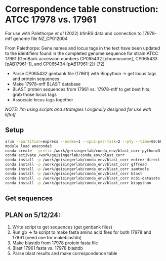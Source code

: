 # Correspondence table construction: ATCC 17978 vs. 17961
For use with Palethorpe *et al* (2022) bfmRS data and connection to 17978-mff genome file NZ_CP012004

From Palethorpe: Gene names and locus tags in the text have been updated to the identifiers found in the completed genome sequence for strain ATCC 17961 (GenBank accession numbers CP065432 [chromosome], CP065433 [pAB17961-1], and CP065434 [pAB17961-2]) (72)

- Parse CP065432 genbank file (17961) with Biopython -> get locus tags and protein sequences
- Make 17978-mff BLAST database
- BLAST protein sequences from 17961 vs. 17978-mff to get best hits; grab those locus tags
- Associate locus tags together

*NOTE: I'm using scripts and strategies I originally designed for use with liftoff.*

## Setup

```bash
srun --partition=express --nodes=1 --cpus-per-task=2 --pty --time=00:60:00 /bin/bash
module load anaconda3
conda create --prefix /work/geisingerlab/conda_env/blast_corr python=3.9
conda activate /work/geisingerlab/conda_env/blast_corr
conda install -p /work/geisingerlab/conda_env/blast_corr entrez-direct
conda install -p /work/geisingerlab/conda_env/blast_corr gffread
conda install -p /work/geisingerlab/conda_env/blast_corr samtools
conda install -p /work/geisingerlab/conda_env/blast_corr blast
conda install -p /work/geisingerlab/conda_env/blast_corr ncbi-datasets-cli
conda install -p /work/geisingerlab/conda_env/blast_corr biopython
```

##  Get sequences

## PLAN on 5/12/24:
1. Write script to get sequences (get genbank files)
2. Run gb -> fa script to make fasta amino acid files for both 17978 and 17961 (need one for makeblastdb)
3. Make blastdb from 17978 protein fasta file
4. Blast 17961 fasta vs. 17978 blastdb
5. Parse blast results and make correspondence table


